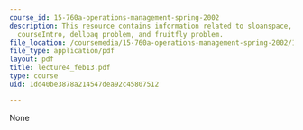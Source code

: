 ```yaml
---
course_id: 15-760a-operations-management-spring-2002
description: This resource contains information related to sloanspace, namecards,
  courseIntro, dellpaq problem, and fruitfly problem.
file_location: /coursemedia/15-760a-operations-management-spring-2002/1dd40be3878a214547dea92c45807512_lecture4_feb13.pdf
file_type: application/pdf
layout: pdf
title: lecture4_feb13.pdf
type: course
uid: 1dd40be3878a214547dea92c45807512

---
```

None